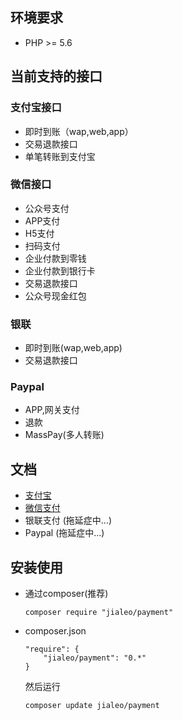 ## 环境要求

* PHP >= 5.6

## 当前支持的接口

### 支付宝接口

* 即时到账（wap,web,app）
* 交易退款接口
* 单笔转账到支付宝

### 微信接口

* 公众号支付
* APP支付
* H5支付
* 扫码支付
* 企业付款到零钱
* 企业付款到银行卡
* 交易退款接口
* 公众号现金红包

### 银联

* 即时到账(wap,web,app)
* 交易退款接口

### Paypal

* APP,网关支付
* 退款
* MassPay(多人转账)


## 文档

*  [支付宝](doc/Alipay.md)
*  [微信支付](doc/Wechatpay.md)
*  银联支付  (拖延症中...)
*  Paypal	  (拖延症中...)

## 安装使用

* 通过composer(推荐)

	```
	composer require "jialeo/payment"
	```
    
* composer.json

	```
	"require": {
        "jialeo/payment": "0.*"
    }
	```
    
	然后运行

	```
	composer update jialeo/payment
	```

